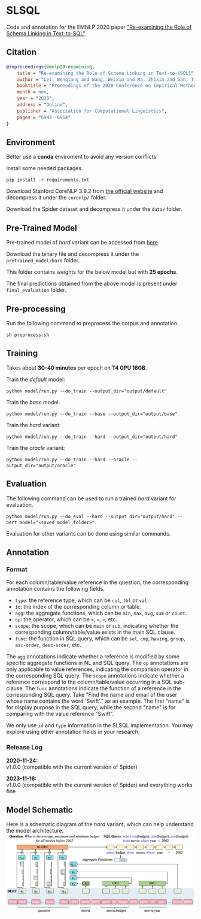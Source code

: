 # SLSQL
Code and annotation for the EMNLP 2020 paper ["Re-examining the Role of Schema Linking in Text-to-SQL"](https://www.aclweb.org/anthology/2020.emnlp-main.564).

## Citation
``` bibtex
@inproceedings{emnlp20-examining,
    title = "Re-examining the Role of Schema Linking in Text-to-{SQL}",
    author = "Lei, Wenqiang and Wang, Weixin and Ma, Zhixin and Gan, Tian and Lu, Wei and Kan, Min-Yen and Chua, Tat-Seng",
    booktitle = "Proceedings of the 2020 Conference on Empirical Methods in Natural Language Processing (EMNLP)",
    month = nov,
    year = "2020",
    address = "Online",
    publisher = "Association for Computational Linguistics",
    pages = "6943--6954"
}
```

## Environment

Better use a **conda** enviroment to avoid any version conflicts

Install some needed packages.
```
pip install -r requirements.txt
```
Download Stanford CoreNLP 3.9.2 from [the official website](https://stanfordnlp.github.io/CoreNLP/history.html) and decompress it under the `corenlp/` folder.

Download the Spider dataset and decompress it under the `data/` folder.

## Pre-Trained Model
Pre-trained model of *hard* variant can be accessed from [here](https://drive.google.com/drive/folders/1L5GqwbDUdE-_C4NpNxV7q6Kmcu1gfj8N?usp=sharing).

Download the binary file and decompress it under the `pretrained_model/hard` folder.

This folder contains weights for the below model but with **25 epochs**.

The final predictions obtained from the above model is present under `final_evaluation` folder.

## Pre-processing
Run the following command to preprocess the corpus and annotation.
```
sh preprocess.sh
```

## Training

Takes about **30-40 minutes** per epoch on **T4 GPU 16GB**.

Train the *default* model:
```
python model/run.py --do_train --output_dir="output/default"
```
Train the *base* model:
```
python model/run.py --do_train --base --output_dir="output/base"
```
Train the *hard* variant:
```
python model/run.py --do_train --hard --output_dir="output/hard"
```
Train the *oracle* variant:
```
python model/run.py --do_train --hard --oracle --output_dir="output/oracle"
```

## Evaluation
The following command can be used to run a trained *hard* variant for evaluation.
```
python model/run.py --do_eval --hard --output_dir="output/hard" --bert_model="<saved_model_folder>"
```
Evaluation for other variants can be done using similar commands.
## Annotation
### Format
For each column/table/value reference in the question, the corresponding annotation contains the following fields.
+ `type`: the reference type, which can be `col`, `tbl` or `val`.
+ `id`: the index of the corresponding column or table.
+ `agg`: the aggregate functions, which can be `min`, `max`, `avg`, `sum` or `count`.
+ `op`: the operator, which can be `<`, `=`, `>`, etc.
+ `scope`: the scope, which can be `main` or `sub`, indicating whether the corresponding column/table/value exists in the main SQL clause.
+ `func`: the function in SQL query, which can be `sel`, `cmp`, `having`, `group`, `asc-order`, `desc-order`, etc.

The `agg` annotations indicate whether a reference is modified by some specific aggregate functions in NL and SQL query.
The `op` annotations are only applicable to value references, indicating the comparison operator in the corresponding SQL query. 
The `scope` annotations indicate whether a reference correspond to the column/table/value occurring in a SQL sub-clause.
The `func` annotations indicate the function of a reference in the corresponding SQL query.
Take "Find the name and email of the user whose name contains the word 'Swift'." as an example. The first "name" is for
display purpose in the SQL query, while the second "name" is for comparing with the value reference "Swift".

We only use `id` and `type` information in the SLSQL implementation. You may explore using other annotation fields in your research.

### Release Log
**2020-11-24:**  
v1.0.0 (compatible with the current version of Spider)

**2023-11-16:**<br>
v1.0.0 (compatible with the current version of Spider) and everything works fine

## Model Schematic
Here is a schematic diagram of the *hard* variant, which can help understand the model architecture.
![](schematic.png)